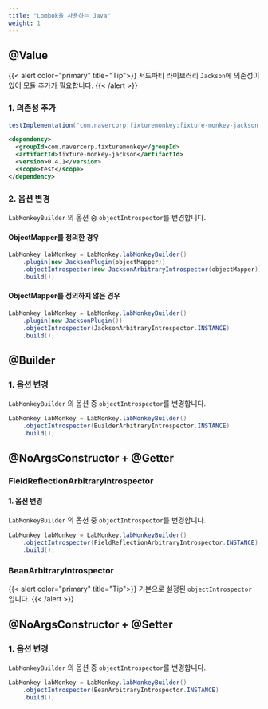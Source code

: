 ```yaml
---
title: "Lombok을 사용하는 Java"
weight: 1
---
```


## @Value
{{< alert color="primary" title="Tip">}}
서드파티 라이브러리 `Jackson`에 의존성이 있어 모듈 추가가 필요합니다.
{{< /alert >}}

### 1. 의존성 추가
```groovy
testImplementation("com.navercorp.fixturemonkey:fixture-monkey-jackson:0.4.1")
```

```xml
<dependency>
  <groupId>com.navercorp.fixturemonkey</groupId>
  <artifactId>fixture-monkey-jackson</artifactId>
  <version>0.4.1</version>
  <scope>test</scope>
</dependency>
```

### 2. 옵션 변경
`LabMonkeyBuilder` 의 옵션 중 `objectIntrospector`를 변경합니다.

#### ObjectMapper를 정의한 경우
```java
LabMonkey labMonkey = LabMonkey.labMonkeyBuilder()
    .plugin(new JacksonPlugin(objectMapper))
    .objectIntrospector(new JacksonArbitraryIntrospector(objectMapper))
    .build();
```

#### ObjectMapper를 정의하지 않은 경우
```java
LabMonkey labMonkey = LabMonkey.labMonkeyBuilder()
    .plugin(new JacksonPlugin())
    .objectIntrospector(JacksonArbitraryIntrospector.INSTANCE)
    .build();
```

## @Builder
### 1. 옵션 변경
`LabMonkeyBuilder` 의 옵션 중 `objectIntrospector`를 변경합니다.
```java
LabMonkey labMonkey = LabMonkey.labMonkeyBuilder()
    .objectIntrospector(BuilderArbitraryIntrospector.INSTANCE)
    .build();
```


## @NoArgsConstructor + @Getter
### FieldReflectionArbitraryIntrospector
#### 1. 옵션 변경
`LabMonkeyBuilder` 의 옵션 중 `objectIntrospector`를 변경합니다.

```java
LabMonkey labMonkey = LabMonkey.labMonkeyBuilder()
    .objectIntrospector(FieldReflectionArbitraryIntrospector.INSTANCE)
    .build();
```

### BeanArbitraryIntrospector
{{< alert color="primary" title="Tip">}}
기본으로 설정된 `objectIntrospector` 입니다.
{{< /alert >}}

## @NoArgsConstructor + @Setter
### 1. 옵션 변경
`LabMonkeyBuilder` 의 옵션 중 `objectIntrospector`를 변경합니다.

```java
LabMonkey labMonkey = LabMonkey.labMonkeyBuilder()
	.objectIntrospector(BeanArbitraryIntrospector.INSTANCE)
	.build();
```
